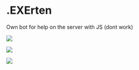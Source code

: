 # .EXErten
Own bot for help on the server with JS (dont work)


![](https://github.com/Stas-inside/Discord_bot-.EXErten/blob/main/Logo%60s/image2.png)

![](https://github.com/Stas-inside/Discord_bot-.EXErten/blob/main/Logo%60s/image1.png)

![](https://github.com/Stas-inside/Discord_bot-.EXErten/blob/main/Logo%60s/image3.png)
